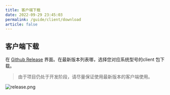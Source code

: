 ```yaml
---
title: 客户端下载
date: 2022-09-29 23:45:03
permalink: /guide/client/download
article: false
---
```


## 客户端下载

在 [Github Release](https://github.com/DVKunion/SeaMoon/releases) 界面。在最新版本列表哪，选择您对应系统型号的client 包下载。

> 由于项目仍处于开发阶段，请尽量保证使用最新版本的客户端使用。

![release.png](https://cdn.dvkunion.cn/seamoon/b99b44ea50754bef959bfee42a07059b.png)

